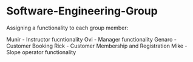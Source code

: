# Software-Engineering-Group

Assigning a functionality to each group member:

Munir  - Instructor fucntionality
Ovi    - Manager functionality
Genaro - Customer Booking
Rick   - Customer Membership and Registration
Mike   - Slope operator functionality
